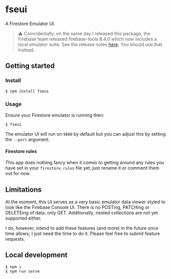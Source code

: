 # fseui

A Firestore Emulator UI.

> ⚠️ Coincidentally, on the same day I released this package, the Firebase team released firebase-tools 8.4.0 which now includes a local emulator suite. See the release notes [here](https://github.com/firebase/firebase-tools/releases/tag/v8.4.0). You should use that instead.

## Getting started

### Install

```
$ npm install fseui
```

### Usage

Ensure your Firestore emulator is running then:

```
$ fseui
```

The emulator UI will run on `9000` by default but you can adjust this by setting the `--port` argument.

#### Firestore rules

This app does nothing fancy when it comes to getting around any rules you have set in your `firestore.rules` file yet; just rename it or comment them out for now.

## Limitations

At the moment, this UI serves as a very basic emulator data viewer styled to look like the Firebase Console UI. There is no POSTing, PATCHing or DELETEing of data, only GET. Additionally, nested collections are not yet supported either.

I do, however, intend to add these features (and more) in the future once time allows, I just need the time to do it. Please feel free to submit feature requests.

## Local development

```
$ npm i
$ npm run serve
```
